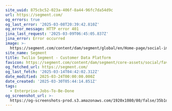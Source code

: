 ```yaml
---
site_uuid: 875cbc52-023a-406f-8a44-96fc7da54d9c
url: https://segment.com/
og_errors: true
og_last_error: '2025-03-08T20:39:42.810Z'
og_error_message: HTTP error 401
jina_last_request: '2025-03-09T06:45:05.837Z'
jina_error: Error occurred
image: >-
  https://segment.com/content/dam/segment/global/en/Home-page/social-image/OgHome-470ccd9554a990c639ff23e47ef287e6.png
site_name: Segment
title: Twilio Segment - Customer Data Platform
favicon: https://segment.com/content/dam/segment/core-assets/social/favicon-32x32.png
og_fetched_url: https://segment.com/
og_last_fetch: '2025-03-14T04:42:02.312Z'
date_modified: 2025-03-24T00:00:00.000Z
date_created: '2025-03-30T05:44:14.851Z'
tags:
  - Enterprise-Jobs-To-Be-Done
og_screenshot_url: >-
  https://og-screenshots-prod.s3.amazonaws.com/1920x1080/80/false/35b1dbac81cb10637ee5a717af1f451c56bff10b0a2d011b40fc0b0b928b5382.jpeg
---
```


